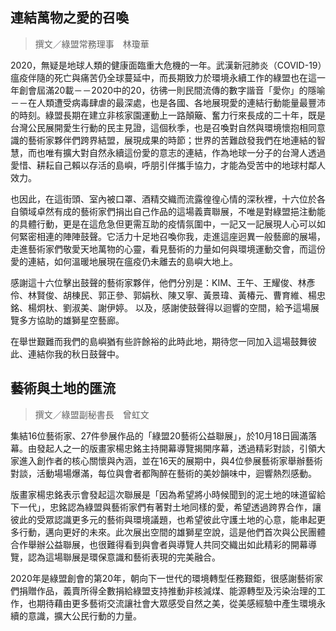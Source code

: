 ## 連結萬物之愛的召喚

> 撰文／綠盟常務理事　林瓊華

2020，無疑是地球人類的健康面臨重大危機的一年。武漢新冠肺炎（COVID-19）瘟疫伴隨的死亡與痛苦仍全球蔓延中，而長期致力於環境永續工作的綠盟也在這一年創會屆滿20載－－2020中的20，彷彿一則民間流傳的數字諧音「愛你」的隱喻－－在人類遭受病毒肆虐的最深處，也是各國、各地展現愛的連結行動能量最豐沛的時刻。綠盟長期在建立非核家園運動上一路顛簸、奮力行來長成的二十年，既是台灣公民展開愛生行動的民主見證，這個秋季，也是召喚對自然與環境懷抱相同意識的藝術家夥伴們跨界結盟，展現成果的時節；世界的苦難啟發我們在地連結的智慧，而也唯有擴大對自然永續這份愛的意志的連結，作為地球一分子的台灣人透過愛惜、耕耘自己賴以存活的島嶼，呼朋引伴攜手協力，才能為受苦中的地球村鄰人效力。

也因此，在這街頭、室內被口罩、酒精交織而流露徨徨心情的深秋裡，十六位於各自領域卓然有成的藝術家們捐出自己作品的這場義賣聯展，不唯是對綠盟挹注動能的具體行動，更是在這危急但更需互助的疫情氛圍中，一記又一記展現人心可以如何緊密相連的陣陣鼓聲。它活力十足地召喚你我，走進這座迥異一般藝廊的展場，走進藝術家們敬愛天地萬物的心靈，看見藝術的力量如何與環境運動交會，而這份愛的連結，如何溫暖地展現在瘟疫仍未離去的島嶼大地上。

感謝這十六位擊出鼓聲的藝術家夥伴，他們分別是：KIM、王午、王耀俊、林彥伶、林賢俊、胡棟民、郭正參、郭娟秋、陳又寧、黃景瑋、黃椿元、曹育維、楊忠銘、楊炯杕、劉淑美、謝伊婷。
以及，感謝使鼓聲得以迴響的空間，給予這場展覽多方協助的雄獅星空藝廊。

在舉世艱難而我們的島嶼猶有些許餘裕的此時此地，期待您一同加入這場鼓舞彼此、連結你我的秋日鼓聲中。

## 藝術與土地的匯流

> 撰文／綠盟副秘書長　曾虹文

集結16位藝術家、27件參展作品的「綠盟20藝術公益聯展」，於10月18日圓滿落幕。由發起人之一的版畫家楊忠銘主持開幕導覽揭開序幕，透過精彩對談，引領大家進入創作者的核心關懷與內涵，並在16天的展期中，與4位參展藝術家舉辦藝術對談，活動場場爆滿，每位與會者都陶醉在藝術的美妙韻味中，迴響熱烈感動。

版畫家楊忠銘表示會發起這次聯展是「因為希望將小時候聞到的泥土地的味道留給下一代」，忠銘認為綠盟與藝術家們有著對土地同樣的愛，希望透過跨界合作，讓彼此的受眾認識更多元的藝術與環境議題，也希望彼此守護土地的心意，能串起更多行動，邁向更好的未來。此次展出空間的雄獅星空說，這是他們首次與公民團體合作舉辦公益聯展，也很難得看到與會者與導覽人共同交織出如此精彩的開幕導覽，認為這場聯展是環保意識和藝術表現的完美融合。

2020年是綠盟創會的第20年，朝向下一世代的環境轉型任務艱鉅，很感謝藝術家們捐贈作品，義賣所得全數捐給綠盟支持推動非核減煤、能源轉型及污染治理的工作，也期待藉由更多藝術交流讓社會大眾感受自然之美，從美感經驗中產生環境永續的意識，擴大公民行動的力量。

